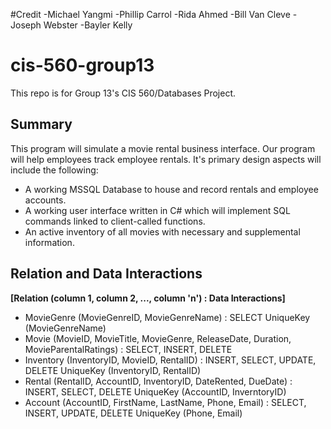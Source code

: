 #Credit
-Michael Yangmi
-Phillip Carrol
-Rida Ahmed
-Bill Van Cleve
-Joseph Webster
-Bayler Kelly

# cis-560-group13
This repo is for Group 13's CIS 560/Databases Project.

## Summary
  This program will simulate a movie rental business interface. Our program will help employees track employee rentals. 
It's primary design aspects will include the following: 
  
  * A working MSSQL Database to house and record rentals and employee accounts.
  * A working user interface written in C# which will implement SQL commands linked to client-called functions.
  * An active inventory of all movies with necessary and supplemental information. 
  
## Relation and Data Interactions
**[Relation (column 1, column 2, ..., column 'n') : Data Interactions]**

  * MovieGenre (MovieGenreID, MovieGenreName) : SELECT
    UniqueKey (MovieGenreName)
  * Movie (MovieID, MovieTitle, MovieGenre, ReleaseDate, Duration, MovieParentalRatings) : SELECT, INSERT, DELETE
  * Inventory (InventoryID, MovieID, RentalID) : INSERT, SELECT, UPDATE, DELETE
    UniqueKey (InventoryID, RentalID)
  * Rental (RentalID, AccountID, InventoryID, DateRented, DueDate) : INSERT, SELECT, DELETE
    UniqueKey (AccountID, InverntoryID)
  * Account (AccountID, FirstName, LastName, Phone, Email) : SELECT, INSERT, UPDATE, DELETE
    UniqueKey (Phone, Email)
